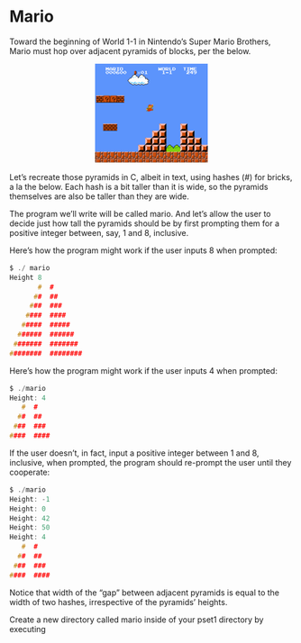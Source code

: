 # Mario

Toward the beginning of World 1-1 in Nintendo’s Super Mario Brothers, Mario must hop over adjacent pyramids of blocks, per the below.


<center>

![mario](https://github.com/ender8848/HavardX-cs50-problem-set-solutions/blob/main/source/Mario.png)

</center>



Let’s recreate those pyramids in C, albeit in text, using hashes (#) for bricks, a la the below. Each hash is a bit taller than it is wide, so the pyramids themselves are also be taller than they are wide.

The program we’ll write will be called mario. And let’s allow the user to decide just how tall the pyramids should be by first prompting them for a positive integer between, say, 1 and 8, inclusive.

Here’s how the program might work if the user inputs 8 when prompted:

``` C
$ ./ mario
Height 8
       #  #
      ##  ##
     ###  ###
    ####  ####
   #####  #####
  ######  ######
 #######  #######
########  ########

```

Here’s how the program might work if the user inputs 4 when prompted:

```C
$ ./mario
Height: 4
   #  #
  ##  ##
 ###  ###
####  ####
```

If the user doesn’t, in fact, input a positive integer between 1 and 8, inclusive, when prompted, the program should re-prompt the user until they cooperate:

```C
$ ./mario
Height: -1
Height: 0
Height: 42
Height: 50
Height: 4
   #  #
  ##  ##
 ###  ###
####  ####
```

Notice that width of the “gap” between adjacent pyramids is equal to the width of two hashes, irrespective of the pyramids’ heights.

Create a new directory called mario inside of your pset1 directory by executing
